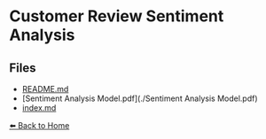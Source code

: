 # Customer Review Sentiment Analysis

## Files

- [README.md](./README.md)
- [Sentiment Analysis Model.pdf](./Sentiment Analysis Model.pdf)
- [index.md](./index.md)

[⬅️ Back to Home](../)
